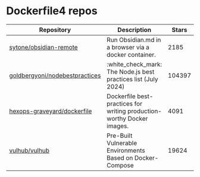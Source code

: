 # Dockerfile4 repos

| Repository                                                                          | Description                                                            | Stars  |
| ----------------------------------------------------------------------------------- | ---------------------------------------------------------------------- | ------ |
| [sytone/obsidian-remote](https://github.com/sytone/obsidian-remote)                 | Run Obsidian.md in a browser via a docker container.                   | 2185   |
| [goldbergyoni/nodebestpractices](https://github.com/goldbergyoni/nodebestpractices) | :white\_check\_mark:  The Node.js best practices list (July 2024)      | 104397 |
| [hexops-graveyard/dockerfile](https://github.com/hexops-graveyard/dockerfile)       | Dockerfile best-practices for writing production-worthy Docker images. | 4091   |
| [vulhub/vulhub](https://github.com/vulhub/vulhub)                                   | Pre-Built Vulnerable Environments Based on Docker-Compose              | 19624  |
